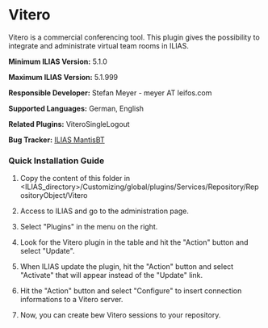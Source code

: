 # Vitero

Vitero  is a commercial conferencing tool. This plugin gives the possibility to
integrate and administrate virtual team rooms in ILIAS.

**Minimum ILIAS Version:**
5.1.0

**Maximum ILIAS Version:**
5.1.999

**Responsible Developer:**
Stefan Meyer - meyer AT leifos.com

**Supported Languages:**
German, English

**Related Plugins:**
ViteroSingleLogout

**Bug Tracker:**
[ILIAS MantisBT](http://www.ilias.de/mantis/search.php?project_id=3&category=Vitero)

### Quick Installation Guide
1. Copy the content of this folder in <ILIAS_directory>/Customizing/global/plugins/Services/Repository/RepositoryObject/Vitero

2. Access to ILIAS and go to the administration page.

3. Select "Plugins" in the menu on the right.

5. Look for the Vitero plugin in the table and hit the "Action" button and select "Update".

6. When ILIAS update the plugin, hit the "Action" button and select "Activate" that will appear instead of the "Update" link.

7. Hit the "Action" button and select "Configure" to insert connection informations to a Vitero server.

8. Now, you can create bew Vitero sessions to your repository.